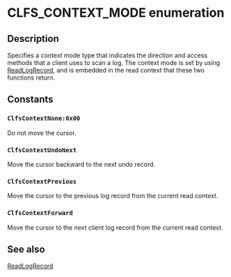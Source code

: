 # CLFS_CONTEXT_MODE enumeration

## Description

Specifies a context mode type that indicates the direction and access methods that a client uses to scan a log. The context mode is set by using [ReadLogRecord](https://learn.microsoft.com/windows/desktop/api/clfsw32/nf-clfsw32-readlogrecord), and is embedded in the read context that these two functions return.

## Constants

### `ClfsContextNone:0x00`

Do not move the cursor.

### `ClfsContextUndoNext`

Move the cursor backward to the next undo record.

### `ClfsContextPrevious`

Move the cursor to the previous log record from the current read context.

### `ClfsContextForward`

Move the cursor to the next client log record from the current read context.

## See also

[ReadLogRecord](https://learn.microsoft.com/windows/desktop/api/clfsw32/nf-clfsw32-readlogrecord)